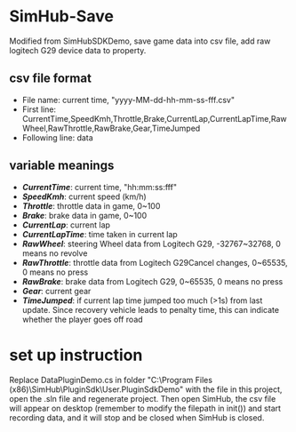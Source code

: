 # SimHub-Save
Modified from SimHubSDKDemo, save game data into csv file, add raw logitech G29 device data to property.

## csv file format
* File name: current time, "yyyy-MM-dd-hh-mm-ss-fff.csv"
* First line: CurrentTime,SpeedKmh,Throttle,Brake,CurrentLap,CurrentLapTime,RawWheel,RawThrottle,RawBrake,Gear,TimeJumped
* Following line: data

## variable meanings
* ***CurrentTime***: current time, "hh:mm:ss:fff"
* ***SpeedKmh***: current speed (km/h)
* ***Throttle***: throttle data in game, 0~100
* ***Brake***: brake data in game, 0~100
* ***CurrentLap***: current lap
* ***CurrentLapTime***: time taken in current lap
* ***RawWheel***: steering Wheel data from Logitech G29, -32767~32768, 0 means no revolve
* ***RawThrottle***: throttle data from Logitech G29Cancel changes, 0~65535, 0 means no press
* ***RawBrake***: brake data from Logitech G29, 0~65535, 0 means no press
* ***Gear***: current gear
* ***TimeJumped***: if current lap time jumped too much (>1s) from last update. Since recovery vehicle leads to penalty time, this can indicate whether the player goes off road

# set up instruction
Replace DataPluginDemo.cs in folder "C:\Program Files (x86)\SimHub\PluginSdk\User.PluginSdkDemo" with the file in this project, open the .sln file and regenerate project. Then open SimHub, the csv file will appear on desktop (remember to modify the filepath in init()) and start recording data, and it will stop and be closed when SimHub is closed. 
